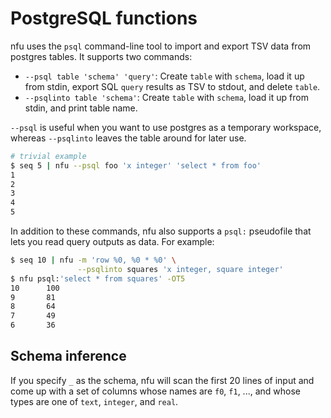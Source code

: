 # PostgreSQL functions
nfu uses the `psql` command-line tool to import and export TSV data from
postgres tables. It supports two commands:

- `--psql table 'schema' 'query'`: Create `table` with `schema`, load it up
  from stdin, export SQL `query` results as TSV to stdout, and delete `table`.
- `--psqlinto table 'schema'`: Create `table` with `schema`, load it up from
  stdin, and print table name.

`--psql` is useful when you want to use postgres as a temporary workspace,
whereas `--psqlinto` leaves the table around for later use.

```sh
# trivial example
$ seq 5 | nfu --psql foo 'x integer' 'select * from foo'
1
2
3
4
5
```

In addition to these commands, nfu also supports a `psql:` pseudofile that lets
you read query outputs as data. For example:

```sh
$ seq 10 | nfu -m 'row %0, %0 * %0' \
               --psqlinto squares 'x integer, square integer'
$ nfu psql:'select * from squares' -OT5
10      100
9       81
8       64
7       49
6       36
```

## Schema inference
If you specify `_` as the schema, nfu will scan the first 20 lines of input and
come up with a set of columns whose names are `f0`, `f1`, ..., and whose types
are one of `text`, `integer`, and `real`.
